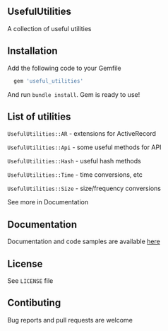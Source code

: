 ## UsefulUtilities

A collection of useful utilities

## Installation
Add the following code to your Gemfile

```ruby
  gem 'useful_utilities'
```
And run `bundle install`. Gem is ready to use!

## List of utilities

`UsefulUtilities::AR` - extensions for ActiveRecord

`UsefulUtilities::Api` - some useful methods for API

`UsefulUtilities::Hash` - useful hash methods

`UsefulUtilities::Time` - time conversions, etc

`UsefulUtilities::Size` - size/frequency conversions

See more in Documentation

## Documentation

Documentation and code samples are available [here](http://www.rubydoc.info/gems/useful_utilities/)

## License

See `LICENSE` file

## Contibuting

Bug reports and pull requests are welcome
